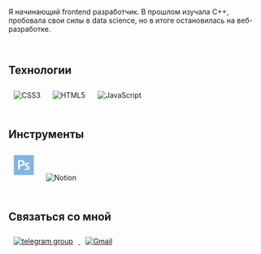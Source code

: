 Я начинающий frontend разработчик. В прошлом изучала C++, пробовала свои силы в data science, но в итоге остановилась на веб-разработке.

<br/>

## Технологии

<div>  
<img style="margin: 10px" src="https://profilinator.rishav.dev/skills-assets/css3-original-wordmark.svg" alt="CSS3" height="50" />
<img style="margin: 10px" src="https://profilinator.rishav.dev/skills-assets/html5-original-wordmark.svg" alt="HTML5" height="50" />
<img style="margin: 10px" src="https://profilinator.rishav.dev/skills-assets/javascript-original.svg" alt="JavaScript" height="50" />
</div>

<br/>

## Инструменты

<div >  
 <img style="margin: 10px" src="https://raw.githubusercontent.com/devicons/devicon/1119b9f84c0290e0f0b38982099a2bd027a48bf1/icons/photoshop/photoshop-plain.svg" alt="photoshop" width="40" height="40"/>
 <img style="margin: 10px" src="https://upload.wikimedia.org/wikipedia/commons/e/e9/Notion-logo.svg" alt="Notion" width="40" height="40"/>
</div>

<br/>

## Связаться со мной

 <div>
        <a href="https://t.me/Sealui" target="_blank">
      <img style="margin: 10px" src="https://cdn-icons-png.flaticon.com/512/2111/2111646.png" width="40" height="40" alt="telegram group" />
    </a>
    <a href="mailto:Olesya.semiguk@gmail.com"target="_blank">
      <img style="margin: 10px" src="https://cdn-icons-png.flaticon.com/512/732/732200.png"  width="40" height="40" alt="Gmail"/>
    </a>
  </div>
